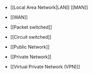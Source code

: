 - [[Local Area Network|LAN]]
 [[MAN]]
- [[WAN]]

- [[Packet switched]]
- [[Circuit switched]]

- [[Public Network]]
- [[Private Network]]
- [[Virtual Private Network (VPN)]]